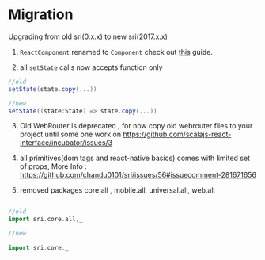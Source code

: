 # Migration

Upgrading from old sri(0.x.x) to new sri(2017.x.x) 


1) `ReactComponent` renamed to `Component` check out [this](DefiningComponents.md) guide.

2) all `setState` calls now accepts function only 

```scala
//old 
setState(state.copy(...))

//new
setState((state:State) => state.copy(...))
```

3) Old WebRouter is deprecated , for now copy old webrouter files to your project until some one work on https://github.com/scalajs-react-interface/incubator/issues/3


4) all primitives(dom tags and react-native basics) comes with limited set of props, More Info : https://github.com/chandu0101/sri/issues/56#issuecomment-281671656

5) removed packages core.all , mobile.all, universal.all, web.all

```scala

//old 
import sri.core.all,_

//new 

import sri.core._
```